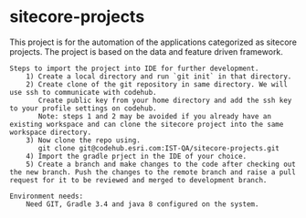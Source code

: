 # sitecore-projects

This project is for the automation of the applications categorized as sitecore projects. The project is based on the data and feature driven framework.

```
Steps to import the project into IDE for further development.
	1) Create a local directory and run `git init` in that directory.
	2) Create clone of the git repository in same directory. We will use ssh to communicate with codehub.
	   Create public key from your home directory and add the ssh key to your profile settings on codehub.
	   Note: steps 1 and 2 may be avoided if you already have an existing workspace and can clone the sitecore project into the same workspace directory.
	3) Now clone the repo using.
	   git clone git@codehub.esri.com:IST-QA/sitecore-projects.git
	4) Import the gradle prject in the IDE of your choice.
	5) Create a branch and make changes to the code after checking out the new branch. Push the changes to the remote branch and raise a pull request for it to be reviewed and merged to development branch.
```
```
Environment needs:
	Need GIT, Gradle 3.4 and java 8 configured on the system.  
```
